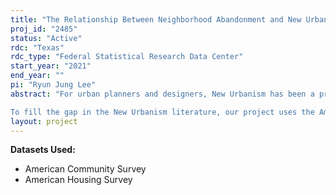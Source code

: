 ```yaml
---
title: "The Relationship Between Neighborhood Abandonment and New Urbanist Environments"
proj_id: "2485"
status: "Active"
rdc: "Texas"
rdc_type: "Federal Statistical Research Data Center"
start_year: "2021"
end_year: ""
pi: "Ryun Jung Lee"
abstract: "For urban planners and designers, New Urbanism has been a principle approach in promoting a sense of community and walkability. The principles of New Urbanism primarily deal with urban form and design aspects; however, what is typically lacking are social aspects in urban communities. A notable and arguable aspect of New Urbanism is the assumption of economic stability and population growth. In recent years, the assumption that cities must inevitably grow has been criticized as many cities rather experienced urban decline. How New Urbanist communities mitigate or respond to neighborhood abandonment and physical disorders is still understudied. 

To fill the gap in the New Urbanism literature, our project uses the American Housing Survey and the American Community Survey from 2009-2018 to investigate four sub-studies examining the relationship between the New Urbanist environment and neighborhood abandonment. Study 1 examines if communities with New Urbanist features are more resilient to abandonment than are other communities. Study 2 examines if New Urbanist features can mitigate or predict neighborhood disorders. Study 3 compares the effects of the New Urbanist environment on neighborhood abandonment across growing, shrinking, and stable metro areas. Study 4 examines the role of the New Urbanist features in the relationship between neighborhood change and abandonment at the neighborhood level."
layout: project
---
```


**Datasets Used:**

  - American Community Survey 
  - American Housing Survey 

